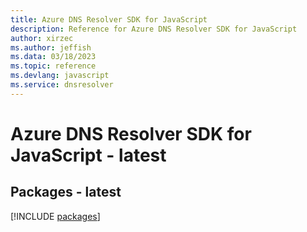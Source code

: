 ```yaml
---
title: Azure DNS Resolver SDK for JavaScript
description: Reference for Azure DNS Resolver SDK for JavaScript
author: xirzec
ms.author: jeffish
ms.data: 03/18/2023
ms.topic: reference
ms.devlang: javascript
ms.service: dnsresolver
---
```

# Azure DNS Resolver SDK for JavaScript - latest
## Packages - latest
[!INCLUDE [packages](dns-resolver-index.md)]
